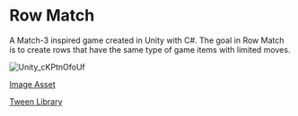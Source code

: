# Row Match
A Match-3 inspired game created in Unity with C#. The goal in Row Match is to create rows that have the same type of game items with limited moves.

![Unity_cKPtnOfoUf](https://github.com/refikbakalim/row-match/assets/80488910/e626a4a9-501d-42ef-bf98-003e7a717810)

[Image Asset](https://assetstore.unity.com/packages/2d/gui/hungry-bat-match-3-ui-free-229197)

[Tween Library](https://assetstore.unity.com/packages/tools/animation/dotween-hotween-v2-27676)

